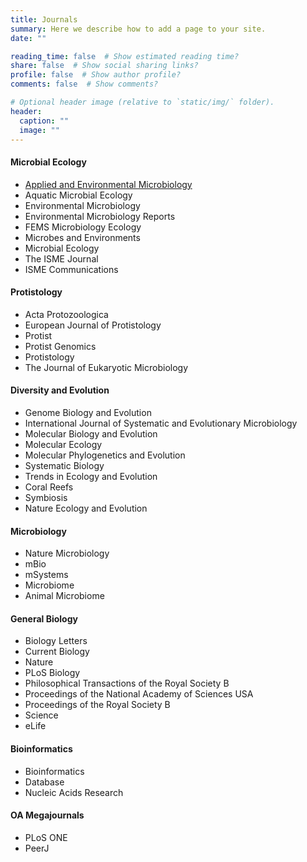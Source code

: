 ```yaml
---
title: Journals
summary: Here we describe how to add a page to your site.
date: ""

reading_time: false  # Show estimated reading time?
share: false  # Show social sharing links?
profile: false  # Show author profile?
comments: false  # Show comments?

# Optional header image (relative to `static/img/` folder).
header:
  caption: ""
  image: ""
---
```


#### Microbial Ecology

*   [Applied and Environmental Microbiology](https://journals.asm.org/journal/aem)
*   Aquatic Microbial Ecology
*   Environmental Microbiology
*   Environmental Microbiology Reports
*   FEMS Microbiology Ecology
*   Microbes and Environments
*   Microbial Ecology
*   The ISME Journal
*   ISME Communications

#### Protistology

*   Acta Protozoologica
*   European Journal of Protistology
*   Protist
*   Protist Genomics
*   Protistology
*   The Journal of Eukaryotic Microbiology

#### Diversity and Evolution

*   Genome Biology and Evolution
*   International Journal of Systematic and Evolutionary Microbiology
*   Molecular Biology and Evolution
*   Molecular Ecology
*   Molecular Phylogenetics and Evolution
*   Systematic Biology
*   Trends in Ecology and Evolution
*   Coral Reefs
*   Symbiosis
*   Nature Ecology and Evolution

#### Microbiology

* Nature Microbiology
* mBio
* mSystems
* Microbiome
* Animal Microbiome


#### General Biology

*   Biology Letters
*   Current Biology
*   Nature
*   PLoS Biology
*   Philosophical Transactions of the Royal Society B
*   Proceedings of the National Academy of Sciences USA
*   Proceedings of the Royal Society B
*   Science
*   eLife

#### Bioinformatics

*   Bioinformatics
*   Database
*   Nucleic Acids Research

#### OA Megajournals

*   PLoS ONE
*   PeerJ
